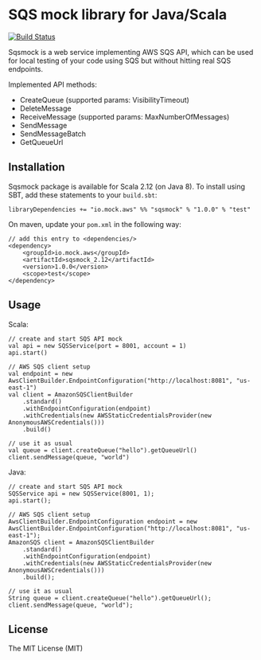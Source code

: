 # SQS mock library for Java/Scala

[![Build Status](https://travis-ci.org/shuttie/sqsmock.svg?branch=master)](https://travis-ci.org/shuttie/sqsmock)

Sqsmock is a web service implementing AWS SQS API, which can be used for local testing of your code using SQS
but without hitting real SQS endpoints.

Implemented API methods:
* CreateQueue (supported params: VisibilityTimeout)
* DeleteMessage
* ReceiveMessage (supported params: MaxNumberOfMessages)
* SendMessage
* SendMessageBatch
* GetQueueUrl

## Installation

Sqsmock package is available for Scala 2.12 (on Java 8). To install using SBT, add these statements to your `build.sbt`:

    libraryDependencies += "io.mock.aws" %% "sqsmock" % "1.0.0" % "test"

On maven, update your `pom.xml` in the following way:

    // add this entry to <dependencies/>
    <dependency>
        <groupId>io.mock.aws</groupId>
        <artifactId>sqsmock_2.12</artifactId>
        <version>1.0.0</version>
        <scope>test</scope>
    </dependency>

## Usage
Scala:

    // create and start SQS API mock
    val api = new SQSService(port = 8001, account = 1)
    api.start()

    // AWS SQS client setup
    val endpoint = new AwsClientBuilder.EndpointConfiguration("http://localhost:8081", "us-east-1")
    val client = AmazonSQSClientBuilder
        .standard()
        .withEndpointConfiguration(endpoint)
        .withCredentials(new AWSStaticCredentialsProvider(new AnonymousAWSCredentials()))
        .build()

    // use it as usual
    val queue = client.createQueue("hello").getQueueUrl()
    client.sendMessage(queue, "world")

Java:

    // create and start SQS API mock
    SQSService api = new SQSService(8001, 1);
    api.start();

    // AWS SQS client setup
    AwsClientBuilder.EndpointConfiguration endpoint = new AwsClientBuilder.EndpointConfiguration("http://localhost:8081", "us-east-1");
    AmazonSQS client = AmazonSQSClientBuilder
        .standard()
        .withEndpointConfiguration(endpoint)
        .withCredentials(new AWSStaticCredentialsProvider(new AnonymousAWSCredentials()))
        .build();

    // use it as usual
    String queue = client.createQueue("hello").getQueueUrl();
    client.sendMessage(queue, "world");

## License

The MIT License (MIT)